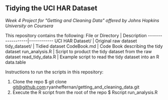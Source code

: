 ## Tidying the UCI HAR Dataset
_Week 4 Project for "Getting and Cleaning Data" offered by Johns Hopkins University on Coursera_

This repository contains the following:
File or Directory | Description
------------------|------------
UCI HAR Dataset/ | Original raw dataset 
tidy_dataset/ | Tidied dataset 
CodeBook.md | Code Book describing the tidy dataset
run_analysis.R | Script to product the tidy dataset from the raw dataset
read_tidy_data.R | Example script to read the tidy dataset into an R data.table

Instructions to run the scripts in this repository:

1. Clone the repo
    $ git clone git@github.com:ryanheffernan/getting_and_cleaning_data.git
2. Execute the R script from the root of the repo
    $ Rscript run_analysis.R




